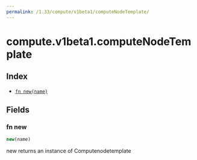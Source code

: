 ```yaml
---
permalink: /1.33/compute/v1beta1/computeNodeTemplate/
---
```


# compute.v1beta1.computeNodeTemplate



## Index

* [`fn new(name)`](#fn-new)

## Fields

### fn new

```ts
new(name)
```

new returns an instance of Computenodetemplate